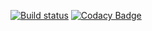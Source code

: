 [![Build status](https://ci.appveyor.com/api/projects/status/lhow6u9e4qaqsiqi?svg=true)](https://ci.appveyor.com/project/robeth/bl2-mp-mods) [![Codacy Badge](https://api.codacy.com/project/badge/Grade/6c3b99d6864742fb9261f291bac3fd4a)](https://www.codacy.com/app/Robeth/BL2-MP-Mods?utm_source=github.com&amp;utm_medium=referral&amp;utm_content=RobethX/BL2-MP-Mods&amp;utm_campaign=Badge_Grade)
